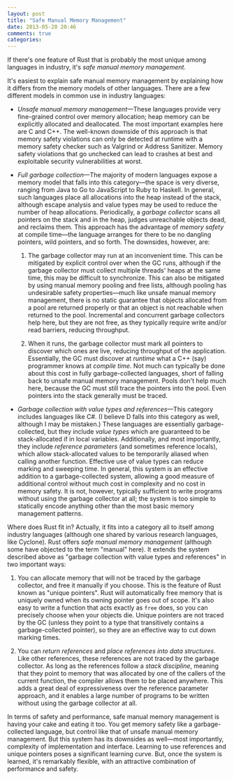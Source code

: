 ```yaml
---
layout: post
title: "Safe Manual Memory Management"
date: 2013-05-20 20:46
comments: true
categories: 
---
```


If there's one feature of Rust that is probably the most unique among languages in industry, it's *safe manual memory management*.

It's easiest to explain safe manual memory management by explaining how it differs from the memory models of other languages. There are a few different models in common use in industry languages:

* *Unsafe manual memory management*—These languages provide very fine-grained control over memory allocation; heap memory can be explicitly allocated and deallocated. The most important examples here are C and C++. The well-known downside of this approach is that memory safety violations can only be detected at runtime with a memory safety checker such as Valgrind or Address Sanitizer. Memory safety violations that go unchecked can lead to crashes at best and exploitable security vulnerabilities at worst.

* *Full garbage collection*—The majority of modern languages expose a memory model that falls into this category—the space is very diverse, ranging from Java to Go to JavaScript to Ruby to Haskell. In general, such languages place all allocations into the heap instead of the stack, although escape analysis and value types may be used to reduce the number of heap allocations. Periodically, a *garbage collector* scans all pointers on the stack and in the heap, judges unreachable objects dead, and reclaims them. This approach has the advantage of *memory safety* at compile time—the language arranges for there to be no dangling pointers, wild pointers, and so forth. The downsides, however, are:

  1. The garbage collector may run at an inconvenient time. This can be mitigated by explicit control over when the GC runs, although if the garbage collector must collect multiple threads' heaps at the same time, this may be difficult to synchronize. This can also be mitigated by using manual memory pooling and free lists, although pooling has undesirable safety properties—much like unsafe manual memory management, there is no static guarantee that objects allocated from a pool are returned properly or that an object is not reachable when returned to the pool. Incremental and concurrent garbage collectors help here, but they are not free, as they typically require write and/or read barriers, reducing throughput.
  
  2. When it runs, the garbage collector must mark all pointers to discover which ones are live, reducing throughput of the application. Essentially, the GC must discover at *runtime* what a C++ (say) programmer knows at *compile time*. Not much can typically be done about this cost in fully garbage-collected languages, short of falling back to unsafe manual memory management. Pools don't help much here, because the GC must still trace the pointers into the pool. Even pointers into the stack generally must be traced.

* *Garbage collection with value types and references*—This category includes languages like C#. (I believe D falls into this category as well, although I may be mistaken.) These languages are essentially garbage-collected, but they include *value types* which are guaranteed to be stack-allocated if in local variables. Additionally, and most importantly, they include *reference parameters* (and sometimes reference locals), which allow stack-allocated values to be temporarily aliased when calling another function. Effective use of value types can reduce marking and sweeping time. In general, this system is an effective addition to a garbage-collected system, allowing a good measure of additional control without much cost in complexity and no cost in memory safety. It is not, however, typically sufficient to write programs without using the garbage collector at all; the system is too simple to statically encode anything other than the most basic memory management patterns.

Where does Rust fit in? Actually, it fits into a category all to itself among industry languages (although one shared by various research languages, like Cyclone). Rust offers *safe manual memory management* (although some have objected to the term "manual" here). It extends the system described above as "garbage collection with value types and references" in two important ways:

1. You can allocate memory that will not be traced by the garbage collector, and free it manually if you choose. This is the feature of Rust known as "unique pointers". Rust will automatically free memory that is uniquely owned when its owning pointer goes out of scope. It's also easy to write a function that acts exactly as `free` does, so you can precisely choose when your objects die. Unique pointers are not traced by the GC (unless they point to a type that transitively contains a garbage-collected pointer), so they are an effective way to cut down marking times.

2. You can *return references* and *place references into data structures*. Like other references, these references are not traced by the garbage collector. As long as the references follow a *stack discipline*, meaning that they point to memory that was allocated by one of the callers of the current function, the compiler allows them to be placed anywhere. This adds a great deal of expressiveness over the reference parameter approach, and it enables a large number of programs to be written without using the garbage collector at all.

In terms of safety and performance, safe manual memory management is having your cake and eating it too. You get memory safety like a garbage-collected language, but control like that of unsafe manual memory management. But this system has its downsides as well—most importantly, complexity of implementation and interface. Learning to use references and unique pointers poses a significant learning curve. But, once the system is learned, it's remarkably flexible, with an attractive combination of performance and safety.
